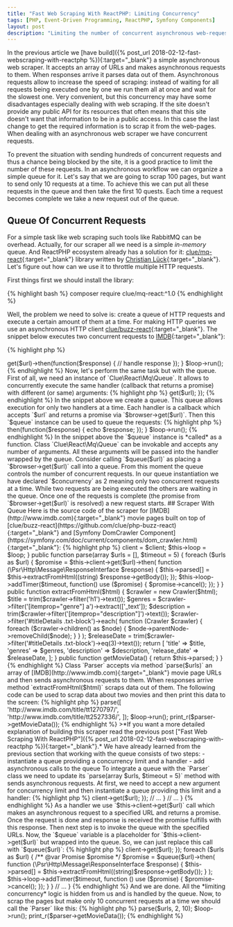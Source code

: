 ```yaml
---
title: "Fast Web Scraping With ReactPHP: Limiting Concurrency"
tags: [PHP, Event-Driven Programming, ReactPHP, Symfony Components]
layout: post
description: "Limiting the number of concurrent asynchronous web-requests with a simple queue in ReactPHP"
---
```


In the previous article we [have build]({% post_url 2018-02-12-fast-webscraping-with-reactphp %}){:target="_blank"} a simple asynchronous web scraper. It accepts an array of URLs and makes asynchronous requests to them. When responses arrive it parses data out of them. Asynchronous requests allow to increase the speed of scraping: instead of waiting for all requests being executed one by one we run them all at once and wait for the slowest one. Very convenient, but this concurrency may have some disadvantages especially dealing with web scraping. If the site doesn't provide any public API for its resources that often means that this site doesn't want that information to be in a public access. In this case the last change to get the required information is to scrap it from the web-pages. When dealing with an asynchronous web scraper we have concurrent requests. 

To prevent the situation with sending hundreds of concurrent requests and thus a chance being blocked by the site, it is a good practice to limit the number of these requests. In an asynchronous workflow we can organize a simple queue for it. Let's say that we are going to scrap 100 pages, but want to send only 10 requests at a time. To achieve this we can put all these requests in the queue and then take the first 10 quests. Each time a request becomes complete we take a new request out of the queue.

## Queue Of Concurrent Requests

For a simple task like web scraping such tools like RabbitMQ can be overhead. Actually, for our scraper all we need is a simple *in-memory* queue. And ReactPHP ecosystem already has a solution for it: [clue/mq-react](https://github.com/clue/php-mq-react){:target="_blank"} library written by [Christian Lück](https://twitter.com/another_clue){:target="_blank"}. Let's figure out how can we use it to throttle multiple HTTP requests.

First things first we should install the library:

{% highlight bash %}
composer require clue/mq-react:^1.0
{% endhighlight %}

Well, the problem we need to solve is: create a queue of HTTP requests and execute a certain amount of them at a time. For making HTTP queries we use an asynchronous HTTP client [clue/buzz-react](https://github.com/clue/php-buzz-react){:target="_blank"}. The snippet below executes two concurrent requests to [IMDB](http://www.imdb.com){:target="_blank"}:

{% highlight php %}
<?php

use Clue\React\Buzz\Browser;

$loop = React\EventLoop\Factory::create();
$browser = new Browser($loop);

$urls = [
    'http://www.imdb.com/title/tt1270797/',
    'http://www.imdb.com/title/tt2527336/',
];

foreach ($urls as $url) {
    $browser->get($url)->then(function($response) {
        // handle response
    });
}

$loop->run();
{% endhighlight %}

Now, let's perform the same task but with the queue. First of all, we need an instance of `Clue\React\Mq\Queue`. It allows to concurrently execute the same handler (callback that returns a promise) with different (or same) arguments:

{% highlight php %}
<?php

use Clue\React\Buzz\Browser;
use Clue\React\Mq\Queue;

$loop = React\EventLoop\Factory::create();
$browser = new Browser($loop);

$queue = new Queue(2, null, function($url) use ($browser) {
    return $browser->get($url);
});
{% endhighlight %}

In the snippet above we create a queue. This queue allows execution for only two handlers at a time. Each handler is a callback which accepts `$url` and returns a promise via `$browser->get($url)`. Then this `$queue` instance can be used to queue the requests:

{% highlight php %}
<?php

$urls = [
    'http://www.imdb.com/title/tt1270797/',
    'http://www.imdb.com/title/tt2527336/',
    'http://www.imdb.com/title/tt4881806/',
];

foreach ($urls as $url) {
    $queue($url)->then(function($response) {
        echo $response;
    });
}

$loop->run();
{% endhighlight %}

In the snippet above the `$queue` instance is *called* as a function. Class `Clue\React\Mq\Queue` can be invokable and accepts any number of arguments. All these arguments will be passed into the handler wrapped by the queue. Consider calling `$queue($url)` as placing a `$browser->get($url)` call into a queue. From this moment the queue controls the number of concurrent requests. In our queue instantiation we have declared `$concurrency` as 2 meaning only two concurrent requests at a time. While two requests are being executed the others are waiting in the queue. Once one of the requests is complete (the promise from `$browser->get($url)` is resolved) a new request starts. 

## Scraper With Queue

Here is the source code of the scraper for [IMDB](http://www.imdb.com){:target="_blank"} movie pages built on top of [clue/buzz-react](https://github.com/clue/php-buzz-react){:target="_blank"} and [Symfony DomCrawler Component](https://symfony.com/doc/current/components/dom_crawler.html){:target="_blank"}:

{% highlight php %}
<?php

class Parser
{
    /**
     * @var Browser
     */
    private $client;

    /**
     * @var array
     */
    private $parsed = [];

    /**
     * @var LoopInterface
     */
    private $loop;

    public function __construct(Browser $client, LoopInterface $loop)
    {
        $this->client = $client;
        $this->loop = $loop;
    }

    public function parse(array $urls = [], $timeout = 5)
    {
        foreach ($urls as $url) {
             $promise = $this->client->get($url)->then(
                function (\Psr\Http\Message\ResponseInterface $response) {
                   $this->parsed[] = $this->extractFromHtml((string) $response->getBody());
                });

             $this->loop->addTimer($timeout, function() use ($promise) {
                 $promise->cancel();
             });
        }
    }

    public function extractFromHtml($html)
    {
        $crawler = new Crawler($html);

        $title = trim($crawler->filter('h1')->text());
        $genres = $crawler->filter('[itemprop="genre"] a')->extract(['_text']);
        $description = trim($crawler->filter('[itemprop="description"]')->text());

        $crawler->filter('#titleDetails .txt-block')->each(
            function (Crawler $crawler) {
                foreach ($crawler->children() as $node) {
                    $node->parentNode->removeChild($node);
                }
            }
        );

        $releaseDate = trim($crawler->filter('#titleDetails .txt-block')->eq(3)->text());

        return [
            'title'        => $title,
            'genres'       => $genres,
            'description'  => $description,
            'release_date' => $releaseDate,
        ];
    }

    public function getMovieData()
    {
        return $this->parsed;
    }
}
{% endhighlight %}

Class `Parser` accepts via method `parse($urls)` an array of [IMDB](http://www.imdb.com){:target="_blank"} movie page URLs and then sends asynchronous requests to them. When responses arrive method `extractFromHtml($html)` scraps data out of them. The following code can be used to scrap data about two movies and then print this data to the screen:

{% highlight php %}
<?php

$loop = React\EventLoop\Factory::create();
$client = new Browser($loop);

$parser = new Parser($client, $loop);
$parser->parse([
    'http://www.imdb.com/title/tt1270797/',
    'http://www.imdb.com/title/tt2527336/',
]);

$loop->run();
print_r($parser->getMovieData());
{% endhighlight %}

>*If you want a more detailed explanation of building this scraper read the previous post ["Fast Web Scraping With ReactPHP"]({% post_url 2018-02-12-fast-webscraping-with-reactphp %}){:target="_blank"}.*

We have already learned from the previous section that working with the queue consists of two steps:

- instantiate a queue providing a concurrency limit and a handler
- add asynchronous calls to the queue

To integrate a queue with the `Parser` class we need to update its `parse(array $urls, $timeout = 5)` method with sends asynchronous requests. At first, we need to accept a new argument for concurrency limit and then instantiate a queue providing this limit and a handler:

{% highlight php %}
<?php

class Parser
{
    // ...

    public function parse(array $urls = [], $timeout = 5, $concurrencyLimit = 10)
    {
        $queue = new Clue\React\Mq\Queue($concurrencyLimit, null, function ($url) {
            return $this->client->get($url);
        });

        // ...
    }

    // ...
}
{% endhighlight %}

As a handler we use `$this->client->get($url)` call which makes an asynchronous request to a specified URL and returns a promise. Once the request is done and response is received the promise fulfills with this response. Then next step is to invoke the queue with the specified URLs. Now, the `$queue` variable is a placeholder for `$this->client->get($url)` but wrapped into the queue. So, we can just replace this call with `$queue($url)`:

{% highlight php %}
<?php

class Parser
{
    // ...

    public function parse(array $urls = [], $timeout = 5)
    {
        $queue = new Clue\React\Mq\Queue($concurrencyLimit, null, function ($url) {
            return $this->client->get($url);
        });

        foreach ($urls as $url) {
            /** @var Promise $promise */
            $promise = $queue($url)->then(
                function (\Psr\Http\Message\ResponseInterface $response) {
                    $this->parsed[] = $this->extractFromHtml((string)$response->getBody());
                }
            );

            $this->loop->addTimer($timeout, function () use ($promise) {
                $promise->cancel();
            });
        }
    }

    // ...
}
{% endhighlight %}

And we are done. All the *limiting concurrency* logic is hidden from us and is handled by the queue. Now, to scrap the pages but make only 10 concurrent requests at a time we should call the `Parser` like this:

{% highlight php %}
<?php

$loop = React\EventLoop\Factory::create();
$client = new Browser($loop);

$parser = new Parser($client, $loop);
$urls = [
    // pages to scrap
];
$parser->parse($urls, 2, 10);

$loop->run();
print_r($parser->getMovieData());
{% endhighlight %}

